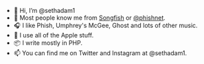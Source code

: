 - 👋 Hi, I’m @sethadam1
- 🐡 Most people know me from [Songfish](https://songfishapp.com) or [@phishnet](https://github.com/phishnet). 
- 🎧 I like Phish, Umphrey's McGee, Ghost and lots of other music. 
- 🍎 I use all of the Apple stuff. 
- 📦 I write mostly in PHP.  
- 📫 You can find me on Twitter and Instagram at @sethadam1.  
